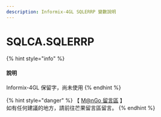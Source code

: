 ```yaml
---
description: Informix-4GL SQLERRP 變數說明
---
```


# SQLCA.SQLERRP

{% hint style="info" %}
#### 說明

Informix-4GL 保留字，尚未使用
{% endhint %}

{% hint style="danger" %}
【 [M@nGo 留言區](https://give0714.pixnet.net/blog/post/45999814-informix-4gl-%E7%B3%BB%E7%B5%B1%E5%85%A7%E5%AE%9A%E7%B8%BD%E9%AB%94%E8%AE%8A%E6%95%B8%E3%80%8A-sqlca-%E3%80%8B\(-%E5%9B%9B-\)) 】\
如有任何建議的地方，請前往芒果留言區留言。
{% endhint %}
